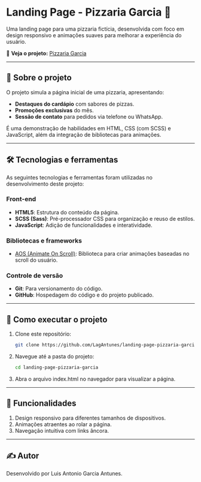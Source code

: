 # Landing Page - Pizzaria Garcia 🍕

Uma landing page para uma pizzaria fictícia, desenvolvida com foco em design responsivo e animações suaves para melhorar a experiência do usuário.

🔗 **Veja o projeto:** [Pizzaria Garcia](https://lagantunes.github.io/landing-page-pizzaria-garcia/)

---

## 📝 Sobre o projeto

O projeto simula a página inicial de uma pizzaria, apresentando:
- **Destaques do cardápio** com sabores de pizzas.
- **Promoções exclusivas** do mês.
- **Sessão de contato** para pedidos via telefone ou WhatsApp.

É uma demonstração de habilidades em HTML, CSS (com SCSS) e JavaScript, além da integração de bibliotecas para animações.

---

## 🛠️ Tecnologias e ferramentas

As seguintes tecnologias e ferramentas foram utilizadas no desenvolvimento deste projeto:

### **Front-end**
- **HTML5**: Estrutura do conteúdo da página.
- **SCSS (Sass)**: Pré-processador CSS para organização e reuso de estilos.
- **JavaScript**: Adição de funcionalidades e interatividade.

### **Bibliotecas e frameworks**
- [AOS (Animate On Scroll)](https://michalsnik.github.io/aos/): Biblioteca para criar animações baseadas no scroll do usuário.

### **Controle de versão**
- **Git**: Para versionamento do código.
- **GitHub**: Hospedagem do código e do projeto publicado.

---

## 🚀 Como executar o projeto

1. Clone este repositório:
   ```bash
   git clone https://github.com/LagAntunes/landing-page-pizzaria-garcia.git

2. Navegue até a pasta do projeto:
    ```bash
    cd landing-page-pizzaria-garcia
    
3. Abra o arquivo index.html no navegador para visualizar a página.

---

## 🌟 Funcionalidades

1. Design responsivo para diferentes tamanhos de dispositivos.
2. Animações atraentes ao rolar a página.
3. Navegação intuitiva com links âncora.

---

## ✍️ Autor

Desenvolvido por Luis Antonio Garcia Antunes.

